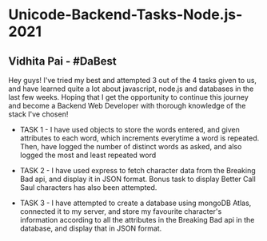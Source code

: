 # Unicode-Backend-Tasks-Node.js-2021

## Vidhita Pai - #DaBest
Hey guys! I've tried my best and attempted 3 out of the 4 tasks given to us, and have learned quite a lot about javascript, node.js and databases in the last few weeks. Hoping that I get the opportunity to continue this journey and become a Backend Web Developer with thorough knowledge of the stack I've chosen!

- TASK 1 -
I have used objects to store the words entered, and given attributes to each word, which increments everytime a word is repeated. Then,  have logged the number of distinct words as asked, and also logged the most and least repeated word

- TASK 2 -
I have used express to fetch character data from the Breaking Bad api, and display it in JSON format. Bonus task to display Better Call Saul characters has also been attempted. 

- TASK 3 -
I have attempted to create a database using mongoDB Atlas, connected it to my server, and store my favourite character's information according to all the attributes in the Breaking Bad api in the database, and display that in JSON format.
